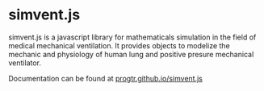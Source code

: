 simvent.js
==========

simvent.js is a javascript library for mathematicals simulation in the field of medical mechanical ventilation. It provides objects to modelize the mechanic and physiology of human lung and positive presure mechanical ventilator.

Documentation can be found at [progtr.github.io/simvent.js](progrt.github.io/simvent.js)
